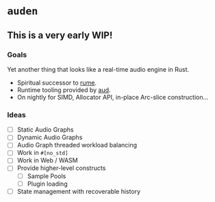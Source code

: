 # `auden`

## This is a very early WIP!

### Goals

Yet another thing that looks like a real-time audio engine in Rust.

- Spiritual successor to [rume](https:://github.com/nicochatzi/rume).
- Runtime tooling provided by [aud](https://github.com/nicochatzi/aud).
- On nightly for SIMD, Allocator API, in-place Arc-slice construction...

### Ideas

- [ ] Static Audio Graphs
- [ ] Dynamic Audio Graphs
- [ ] Audio Graph threaded workload balancing
- [ ] Work in `#[no_std]`
- [ ] Work in Web / WASM
- [ ] Provide higher-level constructs
    - [ ] Sample Pools
    - [ ] Plugin loading
- [ ] State management with recoverable history
